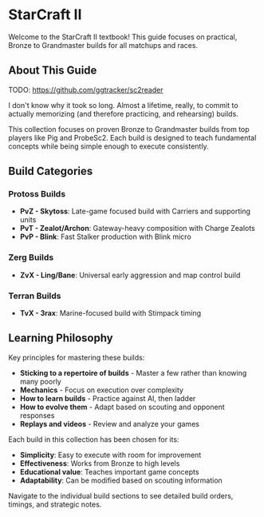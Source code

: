 # StarCraft II

Welcome to the StarCraft II textbook! This guide focuses on practical, Bronze to Grandmaster builds for all matchups and races.

## About This Guide

TODO: https://github.com/ggtracker/sc2reader

I don't know why it took so long. Almost a lifetime, really, to commit to actually memorizing (and therefore practicing, and rehearsing) builds.

This collection focuses on proven Bronze to Grandmaster builds from top players like Pig and ProbeSc2. Each build is designed to teach fundamental concepts while being simple enough to execute consistently.

## Build Categories

### Protoss Builds
- **PvZ - Skytoss**: Late-game focused build with Carriers and supporting units
- **PvT - Zealot/Archon**: Gateway-heavy composition with Charge Zealots
- **PvP - Blink**: Fast Stalker production with Blink micro

### Zerg Builds
- **ZvX - Ling/Bane**: Universal early aggression and map control build

### Terran Builds
- **TvX - 3rax**: Marine-focused build with Stimpack timing

## Learning Philosophy

Key principles for mastering these builds:

* **Sticking to a repertoire of builds** - Master a few rather than knowing many poorly
* **Mechanics** - Focus on execution over complexity
* **How to learn builds** - Practice against AI, then ladder
* **How to evolve them** - Adapt based on scouting and opponent responses
* **Replays and videos** - Review and analyze your games

Each build in this collection has been chosen for its:
- **Simplicity**: Easy to execute with room for improvement
- **Effectiveness**: Works from Bronze to high levels
- **Educational value**: Teaches important game concepts
- **Adaptability**: Can be modified based on scouting information

Navigate to the individual build sections to see detailed build orders, timings, and strategic notes.